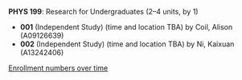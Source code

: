 **PHYS 199**: Research for Undergraduates (2–4 units, by 1)

- **001** (Independent Study) (time and location TBA) by Coil, Alison (A09126639)
- **002** (Independent Study) (time and location TBA) by Ni, Kaixuan (A13242406)

[Enrollment numbers over time](./PHYS199.tsv)

